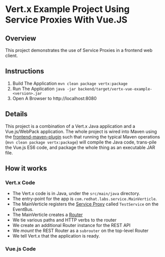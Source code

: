 # Vert.x Example Project Using Service Proxies With Vue.JS

## Overview
This project demonstrates the use of Service Proxies in
a frontend web client.

## Instructions

1. Build The Application `mvn clean package vertx:package`
1. Run The Application `java -jar backend/target/vertx-vue-example-<version>.jar`
1. Open A Browser to http://localhost:8080

## Details
This project is a combination of a Vert.x Java application and a Vue.js/WebPack application. The
whole project is wired into Maven using the [frontend-maven-plugin](https://github.com/eirslett/frontend-maven-plugin)
such that running the typical Maven operations (`mvn clean package vertx:package`) will compile
the Java code, trans-pile the Vue.js ES6 code, and package the whole thing as an executable JAR file.

## How it works

### Vert.x Code
* The Vert.x code is in Java, under the `src/main/java` directory. 
* The entry-point for the app is `com.redhat.labs.service.MainVerticle`. 
* The MainVerticle registers the [Service Proxy](http://vertx.io/docs/vertx-service-proxy/java/) called `TestService` on the EventBus.
* The MainVerticle creates a [Router](http://vertx.io/docs/vertx-web/java/#_basic_vert_x_web_concepts)
* We tie various paths and HTTP verbs to the router
* We create an additional Router instance for the REST API
* We *mount* the REST Router as a `subrouter` on the top-level Router
* We tell Vert.x that the application is ready.

### Vue.js Code
